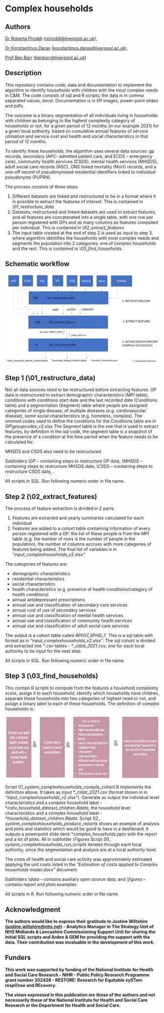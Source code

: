 # Complex households
## Authors 
[Dr Roberta Piroddi](https://www.liverpool.ac.uk/population-health/staff/roberta-piroddi/) (rpiroddi@liverpool.ac.uk),

[Dr Konstantinos Daras](https://www.liverpool.ac.uk/population-health/staff/konstantinos-daras/) (konstantinos.daras@liverpool.ac.uk),

[Prof Ben Barr](https://www.liverpool.ac.uk/population-health/staff/benjamin-barr/) (benbarr@liverpool.ac.uk) 

## Description 
This repository contains code, data and documentation to implement the algorithm to identify households with children with the most complex needs in C&M. The code consists of sql and R scripts; the data is in comma separated values, excel. Documentation is in tiff images, power-point slides and pdfs.

The outcome is a binary segmentation of all individuals living in households with children as belonging to the highest complexity category of households or not, for a given period of 12 months (in our example 2021) for a given local authority, based on cumulative annual features of service utilisation and service cost and health and social characteristics in that period of 12 months. 

To identify these households, the algorithm uses several data sources: gp records, secondary (APC- admitted patient care, and ECDS – emergency cere), community health services (CSDS), mental health services (MHSDS), adult social care records (ASC), ONS linked mortality (Mort) records, and a one-off record of pseudonymised residential identifiers linked to individual pseudonyms (PUPRN).

The process consists of three steps: 
1. Different datasets are linked and restructured to be in a format where it is possible to extract the features of interest. This is contained in *\01_restructure_data* 
2. Datasets, restructured and linked datasets are used to extract features, and all features are concatenated into a single table, with one row per person registered with GPs and as many columns as features computed per individual. This is contained in *\02_extract_features*
3. The input table created at the end of step 2 is used as input to step 3, where algorithm identifies the households with most complex needs and segments the population into 2 categories: one of complex households and the rest. This is contained in *\03_find_households*.

## Schematic workflow
![alt text](Complex_HH_workflow.png)

## Step 1 (\01_restructure_data)
Not all data sources need to be restructured before extracting features.
GP data is restructured to extract demographic characteristics (MPI table), conditions with conditions start date and the last recorded date (Conditions table) and a segmentation (Segment) table where people are assigned categories of single disease, of multiple diseases (e.g. cardiovascular disease), some social characteristics (e.g. homeless, complex).
The snomed codes used to define the conditions for the Conditions table are in *GP\groupcodes_v2.xlsx*
The Segment table is the one that is used to extract features, by definition in the sql code, the segment table is a snapshot of the presence of a condition at the time period when the feature needs to be calculated for.

MHSDS and CSDS also need to be restructured.

Subfolders \GP – containing steps to restructure GP data, \MHSDS – containing steps to restructure MHSDS data, \CSDS – containing steps to restructure CSDS data, .

All scripts in SQL. Run following numeric order in file name. 

## Step 2 (\02_extract_features)
The process of feature extraction is divided in 2 parts:

1. Features are extracted and yearly summaries calculated for each individual
2. Features are added to a cohort table containing information of every person registered with a GP: the list of these people is from the MPI table (e.g. the number of rows is the number of people in the population), the number of columns accrues with more categories of features being added. The final list of variables is in *“input_complexhouseholds_v2.xlsx”*

 The categories of features are:
- demographic characteristics
- residential characteristics
- social characteristics
- health characteristics (e.g. presence of health conditions/category of health conditions)
- annual antidepressant prescriptions
- annual use and classification of secondary care services
- annual cost of use of secondary services
- annual use and classification of mental health services
- annual use and classification of community health services
- annual use and classification of adult social care services

The output is a cohort table called *RP007_SPHD_7*. This is a sql table with format as in *“input_complexhouseholds_v2.xlsx”*. 
The sql cohort is divided and extracted into **.csv* tables - **_cldat_2021.csv*, one for each local authority to be input for the next step.

All scripts in SQL. Run following numeric order in file name. 

## Step 3 (\03_find_households)
This contain R scripts to compute from the features a household complexity score, assign it to each household, identify which households have children, separate these households into two categories of highest need or not, and assign a binary label to each of these households.
The definition of complex households is:

![alt text](CHH_definition.png)

Script 01_system_complexhouseholds_compile_cohort.R implements the definition above. It takes as input **_cldat_2021.csv* (format shown in in *“input_complexhouseholds_v2.xlsx”*). 
Generate as output the individual level characteristics and a complex household label - **indiv_household_dataset_children.Rdata*, the household level characteristics and a complex household label - **household_dataset_children.Rdata*.
Script *02_ system_complexhouseholds_produce_reports* shows an example of analysis and plots and statistics which would be good to have in a dashboard. It outputs a powerpoint slide deck **complex_households.pptx* with the report and a lot of plots. All in subfolder *\Figures* Script *00_ system_complexhouseholds_run_scripts* iterates through each local authority, since the segmentation and analysis are at a local authority level.

The costs of health and social care activity was approximately estimated applying the unit costs listed in the *"Estimation of costs applied to Complex households model.docx"* document.

Subfolders *\data* – contains auxiliary open source data, and *\figures* – contains report and plots examples.

All scripts in R. Run following numeric order in file name. 

## Acknowledgment
**The authors would like to express their gratitude to Justine Wiltshire (justine.wiltshire@nhs.net) - Analytics Manager in The Strategy Unit of NHS Midlands & Lancashire Commissioning Support Unit for sharing the initial SQL scripts and Arden & GEM for providing the support with the data. Their contribution was invaluable in the development of this work.**

## Funders
**This work was supported by funding of the National Institute for Health and Social Care Research - NIHR - Public Policy Research Programme grant number 202428 - RESTORE: Research for Equitable sySTem respOnse and REcovery.**


**The views expressed in this publication are those of the authors and not necessarily those of the National Institute for Health and Social Care Research or the Department for Health and Social Care.**

